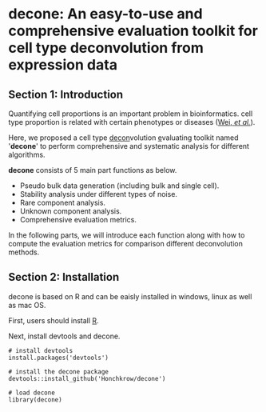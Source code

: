 # **decone**: An easy-to-use and comprehensive evaluation toolkit for cell type deconvolution from expression data

## Section 1: Introduction
Quantifying cell proportions is an important problem in bioinformatics. cell type proportion is related with certain phenotypes or diseases ([Wei, *et al.*](https://doi.org/10.1093/bib/bbab362)).

Here, we proposed a cell type <u>decon</u>volution <u>e</u>valuating toolkit named '**decone**' to perform comprehensive and systematic analysis for different algorithms.

**decone** consists of 5 main part functions as below.
- Pseudo bulk data generation (including bulk and single cell).
- Stability analysis under different types of noise.
- Rare component analysis.
- Unknown component analysis.
- Comprehensive evaluation metrics.

In the following parts, we will introduce each function along with how to compute the evaluation metrics for comparison different deconvolution methods.

## Section 2: Installation

decone is based on R and can be eaisly installed in windows, linux as well as mac OS.

First, users should install [R](https://www.r-project.org/).

Next, install devtools and decone.

```
# install devtools
install.packages('devtools')

# install the decone package
devtools::install_github('Honchkrow/decone')

# load decone
library(decone)
```


